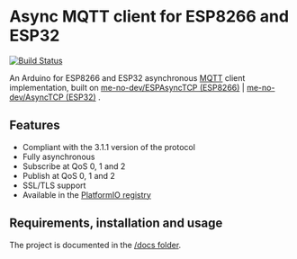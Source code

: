 Async MQTT client for ESP8266 and ESP32
=============================

[![Build Status](https://img.shields.io/travis/marvinroger/async-mqtt-client/master.svg?style=flat-square)](https://travis-ci.org/marvinroger/async-mqtt-client)

An Arduino for ESP8266 and ESP32 asynchronous [MQTT](http://mqtt.org/) client implementation, built on [me-no-dev/ESPAsyncTCP (ESP8266)](https://github.com/me-no-dev/ESPAsyncTCP) | [me-no-dev/AsyncTCP (ESP32)](https://github.com/me-no-dev/AsyncTCP) .
## Features

* Compliant with the 3.1.1 version of the protocol
* Fully asynchronous
* Subscribe at QoS 0, 1 and 2
* Publish at QoS 0, 1 and 2
* SSL/TLS support
* Available in the [PlatformIO registry](http://platformio.org/lib/show/346/AsyncMqttClient)

## Requirements, installation and usage

The project is documented in the [/docs folder](docs).
